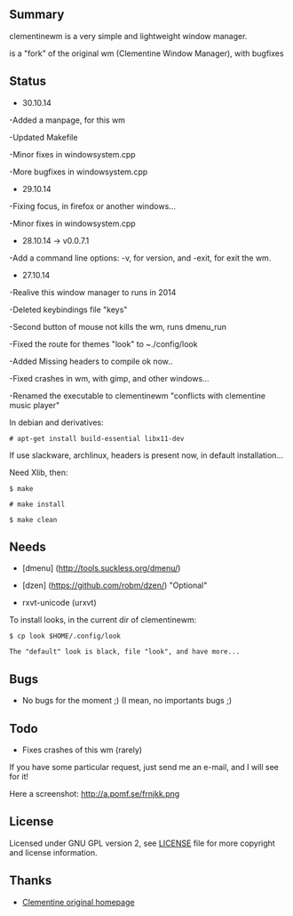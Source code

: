 Summary
-------

clementinewm is a very simple and lightweight window manager.

is a "fork" of the original wm (Clementine Window Manager), with bugfixes


Status
------
 * 30.10.14

  -Added a manpage, for this wm

  -Updated Makefile
  
  -Minor fixes in windowsystem.cpp
  
  -More bugfixes in windowsystem.cpp


 * 29.10.14
  
  -Fixing focus, in firefox or another windows...
  
  -Minor fixes in windowsystem.cpp

 * 28.10.14 -> v0.0.7.1

  -Add a command line options: -v, for version, and -exit, for exit the wm.

 * 27.10.14
 
  -Realive this window manager to runs in 2014

  -Deleted keybindings file "keys"

  -Second button of mouse not kills the wm, runs dmenu_run

  -Fixed the route for themes "look" to ~./config/look

  -Added Missing headers to compile ok now.. 
 
  -Fixed crashes in wm, with gimp, and other windows...
 
  -Renamed the executable to clementinewm "conflicts with clementine music player"   
   
In debian and derivatives: 

    # apt-get install build-essential libx11-dev

If use slackware, archlinux, headers is present now, in default installation...

Need Xlib, then:

    $ make
    
    # make install

    $ make clean

Needs
-----
 * [dmenu] (http://tools.suckless.org/dmenu/)

 * [dzen] (https://github.com/robm/dzen/) "Optional"

 * rxvt-unicode (urxvt)

To install looks, in the current dir of clementinewm:
    
    $ cp look $HOME/.config/look

    The "default" look is black, file "look", and have more...

Bugs
----
 * No bugs for the moment ;) (I mean, no importants bugs ;)

Todo
----
 * Fixes crashes of this wm (rarely)

If you have some particular request, just send me an e-mail, and I will see for it!

Here a screenshot: http://a.pomf.se/frnjkk.png

License
-------

Licensed under GNU GPL version 2, see [LICENSE][law] file for more copyright and license information.

  [law]: https://raw.githubusercontent.com/djmasde/clementinewm/master/COPYING

Thanks
------

 * [Clementine original homepage](http://clementine.sourceforge.net/)
